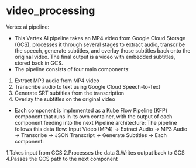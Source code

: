 # video_processing
Vertex ai pipeline:
- This Vertex AI pipeline takes an MP4 video from Google Cloud Storage (GCS), processes it through several stages to extract audio, transcribe the speech, generate subtitles, and overlay those subtitles back onto the original video. The final output is a video with embedded subtitles, stored back in GCS.
- The pipeline consists of four main components:
1. Extract MP3 audio from MP4 video
2. Transcribe audio to text using Google Cloud Speech-to-Text
3. Generate SRT subtitles from the transcription
4. Overlay the subtitles on the original video
- Each component is implemented as a Kube Flow Pipeline (KFP) component that runs in its own container, with the output of each component feeding into the next
Pipeline architecture:
The pipeline follows this data flow:
Input Video (MP4) → Extract Audio → MP3 Audio → Transcribe → JSON Transcript → Generate Subtitles →
Each component:

1.Takes input from GCS
2.Processes the data
3.Writes output back to GCS
4.Passes the GCS path to the next component
